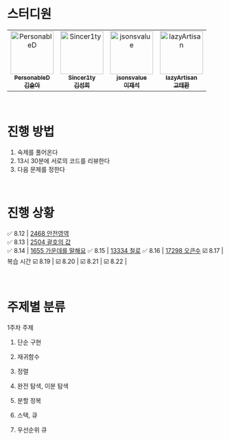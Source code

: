 # 스터디원

<table>
  <tr>
    <td align="center">
      <a href="https://github.com/PersonableD">
        <img src="https://github.com/PersonableD.png" width="100px;" alt="PersonableD"/><br />
        <sub><b>PersonableD</b></sub><br/>
        <sub><b>김슬아</b></sub>
      </a>
    </td>
    <td align="center">
      <a href="https://github.com/Sincer1ty">
        <img src="https://github.com/Sincer1ty.png" width="100px;" alt="Sincer1ty"/><br />
        <sub><b>Sincer1ty</b></sub><br/>
        <sub><b>김성희</b></sub>
      </a>
    </td>
    <td align="center">
      <a href="https://github.com/jsonsvalue">
        <img src="https://github.com/jsonsvalue.png" width="100px;" alt="jsonsvalue"/><br />
        <sub><b>jsonsvalue</b></sub><br/>
        <sub><b>이재석</b></sub>
      </a>
    </td>
    <td align="center">
      <a href="https://github.com/lazyArtisan">
        <img src="https://github.com/lazyArtisan.png" width="100px;" alt="lazyArtisan"/><br />
        <sub><b>lazyArtisan</b></sub><br/>
        <sub><b>고태환</b></sub>
      </a>
    </td>
  </tr>
</table>

<br>

# 진행 방법

1. 숙제를 풀어온다
2. 13시 30분에 서로의 코드를 리뷰한다
3. 다음 문제를 정한다

<br>

# 진행 상황

✅ 8.12 | [2468 안전영역](https://www.acmicpc.net/problem/2468)  
✅ 8.13 | [2504 괄호의 값](https://www.acmicpc.net/problem/2504)  
✅ 8.14 | [1655 가운데를 말해요](https://www.acmicpc.net/problem/1655)
✅ 8.15 | [13334 철로](https://www.acmicpc.net/problem/13334)
✅ 8.16 | [17298 오큰수](https://www.acmicpc.net/problem/17298)
☑️ 8.17 | 복습 시간
☑️ 8.19 |
☑️ 8.20 |
☑️ 8.21 |
☑️ 8.22 |

<br>

# 주제별 분류
1주차 주제
1. 단순 구현
2. 재귀함수

3. 정렬
4. 완전 탐색, 이분 탐색 
5. 분할 정복

6. 스택, 큐 
7. 우선순위 큐
